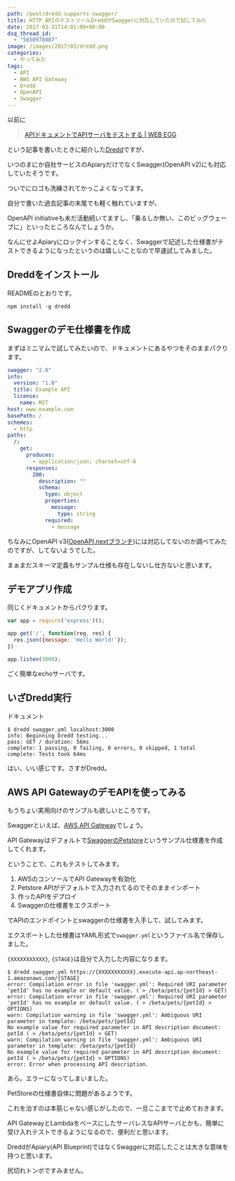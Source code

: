 ```yaml
---
path: /post/dredd-supports-swagger/
title: HTTP APIのテストツールDreddがSwaggerに対応していたので試してみた
date: 2017-03-21T14:01:09+00:00
dsq_thread_id:
  - "5650978087"
image: /images/2017/03/dredd.png
categories:
  - やってみた
tags:
  - API
  - AWS API Gateway
  - Dredd
  - OpenAPI
  - Swagger
---
```

以前に

> [APIドキュメントでAPIサーバをテストする \| WEB EGG](/post/how-to-test-api-server-with-api-spec/)

という記事を書いたときに紹介した[Dredd](https://github.com/apiaryio/dredd)ですが、
  
いつのまにか自社サービスのApiaryだけでなくSwagger(OpenAPI v2)にも対応していたそうです。

ついでにロゴも洗練されてかっこよくなってます。

自分で書いた過去記事の末尾でも軽く触れていますが、
  
OpenAPI initiativeも未だ活動続いてますし、「乗るしか無い、このビッグウェーブに」といったところなんでしょうか。
  
なんにせよApiaryにロックインすることなく、Swaggerで記述した仕様書がテストできるようになったというのは嬉しいことなので早速試してみました。

<!--more-->

Dreddをインストール
----------------------------------------

READMEのとおりです。

```
npm install -g dredd
```

Swaggerのデモ仕様書を作成
----------------------------------------

まずはミニマムで試してみたいので、ドキュメントにあるやつをそのままパクります。

```yaml
swagger: "2.0"
info:
  version: "1.0"
  title: Example API
  license:
    name: MIT
host: www.example.com
basePath: /
schemes:
  - http
paths:
  /:
    get:
      produces:
        - application/json; charset=utf-8
      responses:
        200:
          description: ""
          schema:
            type: object
            properties:
              message:
                type: string
            required:
              - message
```

ちなみにOpenAPI v3([OpenAPI.nextブランチ](https://github.com/OAI/OpenAPI-Specification/tree/OpenAPI.next))には対応してないのか調べてみたのですが、してないようでした。
  
まぁまだスキーマ定義もサンプル仕様も存在しないし仕方ないと思います。

デモアプリ作成
----------------------------------------

同じくドキュメントからパクります。

```javascript
var app = require('express')();

app.get('/', function(req, res) {
  res.json({message: 'Hello World!'});
})

app.listen(3000);
```

ごく簡単なechoサーバです。

いざDredd実行
----------------------------------------

ドキュメント

```
$ dredd swagger.yml localhost:3000
info: Beginning Dredd testing...
pass: GET / duration: 56ms
complete: 1 passing, 0 failing, 0 errors, 0 skipped, 1 total
complete: Tests took 64ms
```

はい、いい感じです。さすがDredd。

## AWS API GatewayのデモAPIを使ってみる

もうちょい実用向けのサンプルも欲しいところです。
  
Swaggerといえば、[AWS API Gateway](https://aws.amazon.com/jp/api-gateway/)でしょう。
  
API Gatewayはデフォルトで[SwaggerのPetstore](http://petstore.swagger.io/)というサンプル仕様書を作成してくれます。
  
ということで、これもテストしてみます。

  1. AWSのコンソールでAPI Gatewayを有効化
  2. Petstore APIがデフォルトで入力されてるのでそのままインポート
  3. 作ったAPIをデプロイ
  4. Swaggerの仕様書をエクスポート

でAPIのエンドポイントとswaggerの仕様書を入手して、試してみます。
  
エクスポートした仕様書はYAML形式で`swagger.yml`というファイル名で保存しました。

`{XXXXXXXXXXX}`, `{STAGE}`は自分で入力した内容になります。

```
$ dredd swagger.yml https://{XXXXXXXXXXX}.execute-api.ap-northeast-1.amazonaws.com/{STAGE}
error: Compilation error in file 'swagger.yml': Required URI parameter 'petId' has no example or default value. ( > /beta/pets/{petId} > GET)
error: Compilation error in file 'swagger.yml': Required URI parameter 'petId' has no example or default value. ( > /beta/pets/{petId} > OPTIONS)
warn: Compilation warning in file 'swagger.yml': Ambiguous URI parameter in template: /beta/pets/{petId}
No example value for required parameter in API description document: petId ( > /beta/pets/{petId} > GET)
warn: Compilation warning in file 'swagger.yml': Ambiguous URI parameter in template: /beta/pets/{petId}
No example value for required parameter in API description document: petId ( > /beta/pets/{petId} > OPTIONS)
error: Error when processing API description.
```

あら。エラーになってしまいました。
  
PetStoreの仕様書自体に問題があるようです。

これを治すのは本筋じゃない感じがしたので、一旦ここまでで止めておきます。
  
API GatewayとLambdaをベースにしたサーバレスなAPIサーバとかも、簡単に受け入れテストできるようになるので、便利だと思います。
  
DreddがApiary(API Blueprint)ではなくSwaggerに対応したことは大きな意味を持つと思います。

尻切れトンボですみません。

<div style="font-size:0px;height:0px;line-height:0px;margin:0;padding:0;clear:both">
</div>